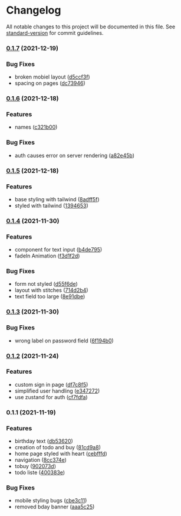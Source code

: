 # Changelog

All notable changes to this project will be documented in this file. See [standard-version](https://github.com/conventional-changelog/standard-version) for commit guidelines.

### [0.1.7](https://github.com/develowlper/supa-kleinz/compare/v0.1.6...v0.1.7) (2021-12-19)


### Bug Fixes

* broken mobiel layout ([d5ccf3f](https://github.com/develowlper/supa-kleinz/commit/d5ccf3f843f0c345c7a5303420d81cb42f24e322))
* spacing on pages ([dc73946](https://github.com/develowlper/supa-kleinz/commit/dc73946c8d1dc1a23ca1a9f71d6b6da3d3ca129c))

### [0.1.6](https://github.com/develowlper/supa-kleinz/compare/v0.1.5...v0.1.6) (2021-12-18)


### Features

* names ([c321b00](https://github.com/develowlper/supa-kleinz/commit/c321b002f61510faae6d03647b58ea1e86ed11b9))


### Bug Fixes

* auth causes error on server rendering ([a82e45b](https://github.com/develowlper/supa-kleinz/commit/a82e45b43d02d8ac659a48249432898c4aecd367))

### [0.1.5](https://github.com/develowlper/supa-kleinz/compare/v0.1.4...v0.1.5) (2021-12-18)


### Features

* base styling with tailwind ([8adff5f](https://github.com/develowlper/supa-kleinz/commit/8adff5fb5dd4a410ca48baffb63b4b336c6b2b9e))
* styled with tailwind ([1394653](https://github.com/develowlper/supa-kleinz/commit/13946539650e1bcd837ef69a39dadd23590bda7b))

### [0.1.4](https://github.com/develowlper/supa-kleinz/compare/v0.1.3...v0.1.4) (2021-11-30)


### Features

* component for text input ([b4de795](https://github.com/develowlper/supa-kleinz/commit/b4de795ea35ccf7bb46702a07107d2cf31d0800a))
* fadeIn Animation ([f3d1f2d](https://github.com/develowlper/supa-kleinz/commit/f3d1f2d10fccb3f3c01bb7321ad1a1f873f95166))


### Bug Fixes

* form not styled ([d55f6de](https://github.com/develowlper/supa-kleinz/commit/d55f6de0c8b518e1935b848fef8add8b7561ce9b))
* layout with stitches ([714d2b4](https://github.com/develowlper/supa-kleinz/commit/714d2b46de9d8ccf49049fc228a4de1f662be13f))
* text field too large ([8e91dbe](https://github.com/develowlper/supa-kleinz/commit/8e91dbea245dc421750513ddd4e15e7197efe7d4))

### [0.1.3](https://github.com/develowlper/supa-kleinz/compare/v0.1.2...v0.1.3) (2021-11-30)


### Bug Fixes

* wrong label on password field ([6f194b0](https://github.com/develowlper/supa-kleinz/commit/6f194b02c78735099582e6728ef108f680ddbf69))

### [0.1.2](https://github.com/develowlper/supa-kleinz/compare/v0.1.1...v0.1.2) (2021-11-24)


### Features

* custom sign in page ([df7c8f5](https://github.com/develowlper/supa-kleinz/commit/df7c8f5678e56332e1b6a1458682448e2c762d22))
* simplified user handling ([e347272](https://github.com/develowlper/supa-kleinz/commit/e3472725890a5a086420bc0a79c9d67f4ff4b2d7))
* use zustand for auth ([cf7fdfa](https://github.com/develowlper/supa-kleinz/commit/cf7fdfa33cf3637f616082d0cdc7d28f9e220359))

### 0.1.1 (2021-11-19)


### Features

* birthday text ([db53620](https://github.com/develowlper/supa-kleinz/commit/db53620bbcadebfcfeb3d44d9e5ad37b120479c5))
* creation of todo and buy ([81cd9a8](https://github.com/develowlper/supa-kleinz/commit/81cd9a85b66a2656e4a12417b73cdd9322885313))
* home page styled with heart ([cebfffd](https://github.com/develowlper/supa-kleinz/commit/cebfffd791fa1d1bb716bbb5c7bb167571f8f9cc))
* navigation ([8cc374e](https://github.com/develowlper/supa-kleinz/commit/8cc374ec4573cd5a0ef0afd4b16719418ba661a6))
* tobuy ([902073d](https://github.com/develowlper/supa-kleinz/commit/902073d98a09f7f32c6fb3bcd9b75c6812a331d8))
* todo liste ([400383e](https://github.com/develowlper/supa-kleinz/commit/400383e11b0721da46dd631f507d4e59f266d33a))


### Bug Fixes

* mobile styling bugs ([cbe3c11](https://github.com/develowlper/supa-kleinz/commit/cbe3c11453978f0d6266e4d9dcd2d39505856746))
* removed bday banner ([aaa5c25](https://github.com/develowlper/supa-kleinz/commit/aaa5c25f6319364e9619a216f9f77e7ed442ff84))
